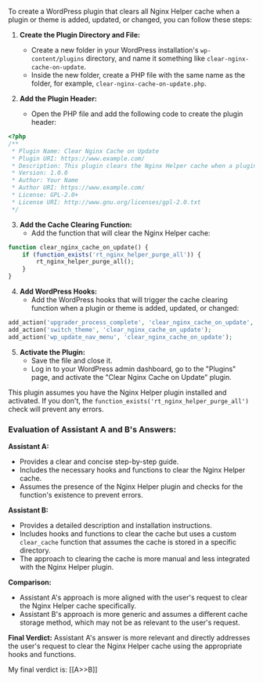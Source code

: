 
To create a WordPress plugin that clears all Nginx Helper cache when a plugin or theme is added, updated, or changed, you can follow these steps:

1. **Create the Plugin Directory and File:**
   - Create a new folder in your WordPress installation's `wp-content/plugins` directory, and name it something like `clear-nginx-cache-on-update`.
   - Inside the new folder, create a PHP file with the same name as the folder, for example, `clear-nginx-cache-on-update.php`.

2. **Add the Plugin Header:**
   - Open the PHP file and add the following code to create the plugin header:

```php
<?php
/**
 * Plugin Name: Clear Nginx Cache on Update
 * Plugin URI: https://www.example.com/
 * Description: This plugin clears the Nginx Helper cache when a plugin or theme is added, updated, or changed.
 * Version: 1.0.0
 * Author: Your Name
 * Author URI: https://www.example.com/
 * License: GPL-2.0+
 * License URI: http://www.gnu.org/licenses/gpl-2.0.txt
 */
```

3. **Add the Cache Clearing Function:**
   - Add the function that will clear the Nginx Helper cache:

```php
function clear_nginx_cache_on_update() {
    if (function_exists('rt_nginx_helper_purge_all')) {
        rt_nginx_helper_purge_all();
    }
}
```

4. **Add WordPress Hooks:**
   - Add the WordPress hooks that will trigger the cache clearing function when a plugin or theme is added, updated, or changed:

```php
add_action('upgrader_process_complete', 'clear_nginx_cache_on_update', 10, 2);
add_action('switch_theme', 'clear_nginx_cache_on_update');
add_action('wp_update_nav_menu', 'clear_nginx_cache_on_update');
```

5. **Activate the Plugin:**
   - Save the file and close it.
   - Log in to your WordPress admin dashboard, go to the "Plugins" page, and activate the "Clear Nginx Cache on Update" plugin.

This plugin assumes you have the Nginx Helper plugin installed and activated. If you don't, the `function_exists('rt_nginx_helper_purge_all')` check will prevent any errors.

### Evaluation of Assistant A and B's Answers:

**Assistant A:**
- Provides a clear and concise step-by-step guide.
- Includes the necessary hooks and functions to clear the Nginx Helper cache.
- Assumes the presence of the Nginx Helper plugin and checks for the function's existence to prevent errors.

**Assistant B:**
- Provides a detailed description and installation instructions.
- Includes hooks and functions to clear the cache but uses a custom `clear_cache` function that assumes the cache is stored in a specific directory.
- The approach to clearing the cache is more manual and less integrated with the Nginx Helper plugin.

**Comparison:**
- Assistant A's approach is more aligned with the user's request to clear the Nginx Helper cache specifically.
- Assistant B's approach is more generic and assumes a different cache storage method, which may not be as relevant to the user's request.

**Final Verdict:**
Assistant A's answer is more relevant and directly addresses the user's request to clear the Nginx Helper cache using the appropriate hooks and functions.

My final verdict is: [[A>>B]]